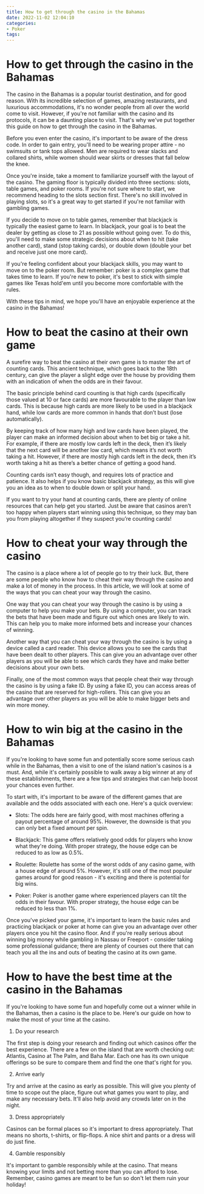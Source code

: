 ```yaml
---
title: How to get through the casino in the Bahamas
date: 2022-11-02 12:04:10
categories:
- Poker
tags:
---
```



#  How to get through the casino in the Bahamas

The casino in the Bahamas is a popular tourist destination, and for good reason. With its incredible selection of games, amazing restaurants, and luxurious accommodations, it's no wonder people from all over the world come to visit. However, if you're not familiar with the casino and its protocols, it can be a daunting place to visit. That's why we've put together this guide on how to get through the casino in the Bahamas.

Before you even enter the casino, it's important to be aware of the dress code. In order to gain entry, you'll need to be wearing proper attire - no swimsuits or tank tops allowed. Men are required to wear slacks and collared shirts, while women should wear skirts or dresses that fall below the knee.

Once you're inside, take a moment to familiarize yourself with the layout of the casino. The gaming floor is typically divided into three sections: slots, table games, and poker rooms. If you're not sure where to start, we recommend heading to the slots section first. There's no skill involved in playing slots, so it's a great way to get started if you're not familiar with gambling games.

If you decide to move on to table games, remember that blackjack is typically the easiest game to learn. In blackjack, your goal is to beat the dealer by getting as close to 21 as possible without going over. To do this, you'll need to make some strategic decisions about when to hit (take another card), stand (stop taking cards), or double down (double your bet and receive just one more card).

If you're feeling confident about your blackjack skills, you may want to move on to the poker room. But remember: poker is a complex game that takes time to learn. If you're new to poker, it's best to stick with simple games like Texas hold'em until you become more comfortable with the rules.

With these tips in mind, we hope you'll have an enjoyable experience at the casino in the Bahamas!

#  How to beat the casino at their own game

A surefire way to beat the casino at their own game is to master the art of counting cards. This ancient technique, which goes back to the 18th century, can give the player a slight edge over the house by providing them with an indication of when the odds are in their favour.

The basic principle behind card counting is that high cards (specifically those valued at 10 or face cards) are more favourable to the player than low cards. This is because high cards are more likely to be used in a blackjack hand, while low cards are more common in hands that don’t bust (lose automatically).

By keeping track of how many high and low cards have been played, the player can make an informed decision about when to bet big or take a hit. For example, if there are mostly low cards left in the deck, then it’s likely that the next card will be another low card, which means it’s not worth taking a hit. However, if there are mostly high cards left in the deck, then it’s worth taking a hit as there’s a better chance of getting a good hand.

Counting cards isn’t easy though, and requires lots of practice and patience. It also helps if you know basic blackjack strategy, as this will give you an idea as to when to double down or split your hand.

If you want to try your hand at counting cards, there are plenty of online resources that can help get you started. Just be aware that casinos aren’t too happy when players start winning using this technique, so they may ban you from playing altogether if they suspect you’re counting cards!

#  How to cheat your way through the casino

The casino is a place where a lot of people go to try their luck. But, there are some people who know how to cheat their way through the casino and make a lot of money in the process. In this article, we will look at some of the ways that you can cheat your way through the casino.

One way that you can cheat your way through the casino is by using a computer to help you make your bets. By using a computer, you can track the bets that have been made and figure out which ones are likely to win. This can help you to make more informed bets and increase your chances of winning.

Another way that you can cheat your way through the casino is by using a device called a card reader. This device allows you to see the cards that have been dealt to other players. This can give you an advantage over other players as you will be able to see which cards they have and make better decisions about your own bets.

Finally, one of the most common ways that people cheat their way through the casino is by using a fake ID. By using a fake ID, you can access areas of the casino that are reserved for high-rollers. This can give you an advantage over other players as you will be able to make bigger bets and win more money.

#  How to win big at the casino in the Bahamas

If you're looking to have some fun and potentially score some serious cash while in the Bahamas, then a visit to one of the island nation's casinos is a must. And, while it's certainly possible to walk away a big winner at any of these establishments, there are a few tips and strategies that can help boost your chances even further.

To start with, it's important to be aware of the different games that are available and the odds associated with each one. Here's a quick overview:

- Slots: The odds here are fairly good, with most machines offering a payout percentage of around 95%. However, the downside is that you can only bet a fixed amount per spin.

- Blackjack: This game offers relatively good odds for players who know what they're doing. With proper strategy, the house edge can be reduced to as low as 0.5%.

- Roulette: Roulette has some of the worst odds of any casino game, with a house edge of around 5%. However, it's still one of the most popular games around for good reason - it's exciting and there is potential for big wins.

- Poker: Poker is another game where experienced players can tilt the odds in their favour. With proper strategy, the house edge can be reduced to less than 1%.

Once you've picked your game, it's important to learn the basic rules and practicing blackjack or poker at home can give you an advantage over other players once you hit the casino floor. And if you're really serious about winning big money while gambling in Nassau or Freeport - consider taking some professional guidance; there are plenty of courses out there that can teach you all the ins and outs of beating the casino at its own game.

#  How to have the best time at the casino in the Bahamas

If you're looking to have some fun and hopefully come out a winner while in the Bahamas, then a casino is the place to be. Here's our guide on how to make the most of your time at the casino.

1. Do your research

The first step is doing your research and finding out which casinos offer the best experience. There are a few on the island that are worth checking out: Atlantis, Casino at The Palm, and Baha Mar. Each one has its own unique offerings so be sure to compare them and find the one that's right for you.

2. Arrive early

Try and arrive at the casino as early as possible. This will give you plenty of time to scope out the place, figure out what games you want to play, and make any necessary bets. It'll also help avoid any crowds later on in the night.

3. Dress appropriately

Casinos can be formal places so it's important to dress appropriately. That means no shorts, t-shirts, or flip-flops. A nice shirt and pants or a dress will do just fine.

4. Gamble responsibly

It's important to gamble responsibly while at the casino. That means knowing your limits and not betting more than you can afford to lose. Remember, casino games are meant to be fun so don't let them ruin your holiday!